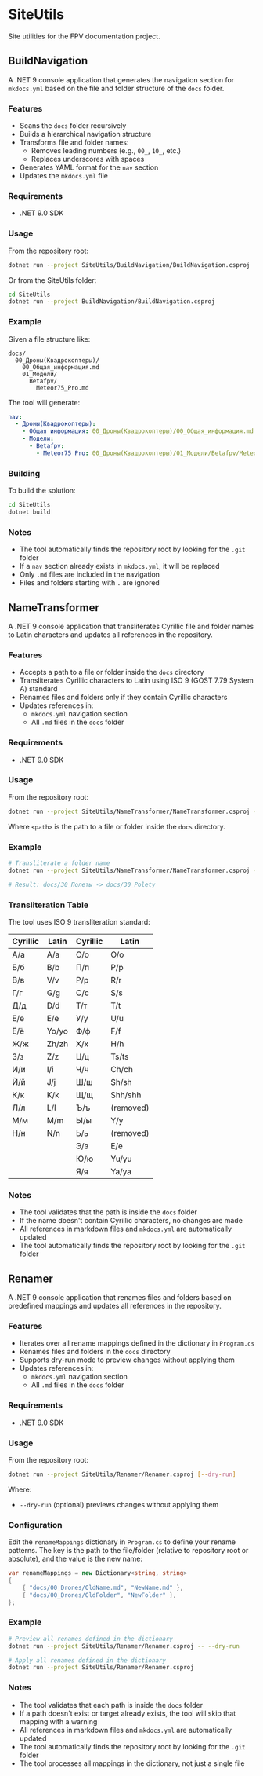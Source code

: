 # SiteUtils

Site utilities for the FPV documentation project.

## BuildNavigation

A .NET 9 console application that generates the navigation section for `mkdocs.yml` based on the file and folder structure of the `docs` folder.

### Features

- Scans the `docs` folder recursively
- Builds a hierarchical navigation structure
- Transforms file and folder names:
  - Removes leading numbers (e.g., `00_`, `10_`, etc.)
  - Replaces underscores with spaces
- Generates YAML format for the `nav` section
- Updates the `mkdocs.yml` file

### Requirements

- .NET 9.0 SDK

### Usage

From the repository root:

```bash
dotnet run --project SiteUtils/BuildNavigation/BuildNavigation.csproj
```

Or from the SiteUtils folder:

```bash
cd SiteUtils
dotnet run --project BuildNavigation/BuildNavigation.csproj
```

### Example

Given a file structure like:
```
docs/
  00_Дроны(Квадрокоптеры)/
    00_Общая_информация.md
    01_Модели/
      Betafpv/
        Meteor75_Pro.md
```

The tool will generate:
```yaml
nav:
  - Дроны(Квадрокоптеры):
    - Общая информация: 00_Дроны(Квадрокоптеры)/00_Общая_информация.md
    - Модели:
      - Betafpv:
        - Meteor75 Pro: 00_Дроны(Квадрокоптеры)/01_Модели/Betafpv/Meteor75_Pro.md
```

### Building

To build the solution:

```bash
cd SiteUtils
dotnet build
```

### Notes

- The tool automatically finds the repository root by looking for the `.git` folder
- If a `nav` section already exists in `mkdocs.yml`, it will be replaced
- Only `.md` files are included in the navigation
- Files and folders starting with `.` are ignored

## NameTransformer

A .NET 9 console application that transliterates Cyrillic file and folder names to Latin characters and updates all references in the repository.

### Features

- Accepts a path to a file or folder inside the `docs` directory
- Transliterates Cyrillic characters to Latin using ISO 9 (GOST 7.79 System A) standard
- Renames files and folders only if they contain Cyrillic characters
- Updates references in:
  - `mkdocs.yml` navigation section
  - All `.md` files in the `docs` folder

### Requirements

- .NET 9.0 SDK

### Usage

From the repository root:

```bash
dotnet run --project SiteUtils/NameTransformer/NameTransformer.csproj -- <path>
```

Where `<path>` is the path to a file or folder inside the `docs` directory.

### Example

```bash
# Transliterate a folder name
dotnet run --project SiteUtils/NameTransformer/NameTransformer.csproj -- docs/30_Полеты

# Result: docs/30_Полеты -> docs/30_Polety
```

### Transliteration Table

The tool uses ISO 9 transliteration standard:

| Cyrillic | Latin | Cyrillic | Latin |
|----------|-------|----------|-------|
| А/а | A/a | О/о | O/o |
| Б/б | B/b | П/п | P/p |
| В/в | V/v | Р/р | R/r |
| Г/г | G/g | С/с | S/s |
| Д/д | D/d | Т/т | T/t |
| Е/е | E/e | У/у | U/u |
| Ё/ё | Yo/yo | Ф/ф | F/f |
| Ж/ж | Zh/zh | Х/х | H/h |
| З/з | Z/z | Ц/ц | Ts/ts |
| И/и | I/i | Ч/ч | Ch/ch |
| Й/й | J/j | Ш/ш | Sh/sh |
| К/к | K/k | Щ/щ | Shh/shh |
| Л/л | L/l | Ъ/ъ | (removed) |
| М/м | M/m | Ы/ы | Y/y |
| Н/н | N/n | Ь/ь | (removed) |
| | | Э/э | E/e |
| | | Ю/ю | Yu/yu |
| | | Я/я | Ya/ya |

### Notes

- The tool validates that the path is inside the `docs` folder
- If the name doesn't contain Cyrillic characters, no changes are made
- All references in markdown files and `mkdocs.yml` are automatically updated
- The tool automatically finds the repository root by looking for the `.git` folder

## Renamer

A .NET 9 console application that renames files and folders based on predefined mappings and updates all references in the repository.

### Features

- Iterates over all rename mappings defined in the dictionary in `Program.cs`
- Renames files and folders in the `docs` directory
- Supports dry-run mode to preview changes without applying them
- Updates references in:
  - `mkdocs.yml` navigation section
  - All `.md` files in the `docs` folder

### Requirements

- .NET 9.0 SDK

### Usage

From the repository root:

```bash
dotnet run --project SiteUtils/Renamer/Renamer.csproj [--dry-run]
```

Where:
- `--dry-run` (optional) previews changes without applying them

### Configuration

Edit the `renameMappings` dictionary in `Program.cs` to define your rename patterns. The key is the path to the file/folder (relative to repository root or absolute), and the value is the new name:

```csharp
var renameMappings = new Dictionary<string, string>
{
    { "docs/00_Drones/OldName.md", "NewName.md" },
    { "docs/00_Drones/OldFolder", "NewFolder" },
};
```

### Example

```bash
# Preview all renames defined in the dictionary
dotnet run --project SiteUtils/Renamer/Renamer.csproj -- --dry-run

# Apply all renames defined in the dictionary
dotnet run --project SiteUtils/Renamer/Renamer.csproj
```

### Notes

- The tool validates that each path is inside the `docs` folder
- If a path doesn't exist or target already exists, the tool will skip that mapping with a warning
- All references in markdown files and `mkdocs.yml` are automatically updated
- The tool automatically finds the repository root by looking for the `.git` folder
- The tool processes all mappings in the dictionary, not just a single file
